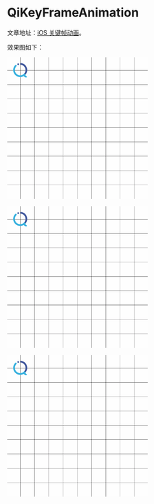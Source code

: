 # QiKeyFrameAnimation

文章地址：[iOS 关键帧动画](https://www.jianshu.com/p/a8fdebe91eb5)。

效果图如下：

![01](/Source/QiKeyframeAnimation_01.gif)

![02](/Source/QiKeyframeAnimation_02.gif)

![03](/Source/QiKeyframeAnimation_03.gif)
